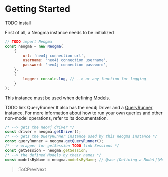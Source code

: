# Getting Started

TODO install

First of all, a Neogma instance needs to be initialized
```js
// TODO import Neogma
const neogma = new Neogma(
    {
        url: 'neo4j connection url',
        username: 'neo4j connection username',
        password: 'neo4j connection password',
    },
    {
        logger: console.log, // --> or any function for logging
    }
);
```

This instance must be used when defining [Models](Models/Overview).

TODO link QueryRunner
It also has the neo4j Driver and a [QueryRunner](QueryRunner/Overview) instance. For more information about how to run your own queries and other non-model operations, refer to its documentation.

```js
/* --> gets the neo4j driver */
const driver = neogma.getDriver();
/* --> gets the QueryRunner instance used by this neogma instance */
const queryRunner = neogma.getQueryRunner();
/* --> wrapper for getSession TODO link Sessions */
const getSession = neogma.getSession;
/* --> the defined Models by their names */
const modelsByName = neogma.modelsByName; // @see [Defining a Model](Models/Defining-a-Model)
```

> :ToCPrevNext